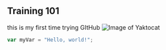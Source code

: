 ## Training 101
this is my first time trying GItHub
![Image of Yaktocat](https://octodex.github.com/images/yaktocat.png)
``` javascript
var myVar = "Hello, world!";
```
